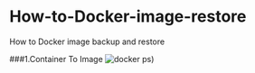 # How-to-Docker-image-restore
How to Docker image backup and restore

###1.Container To Image
![docker ps](https://user-images.githubusercontent.com/51101183/58443540-6b95c680-812d-11e9-9ed5-f6ce3e1ebe1c.PNG))
